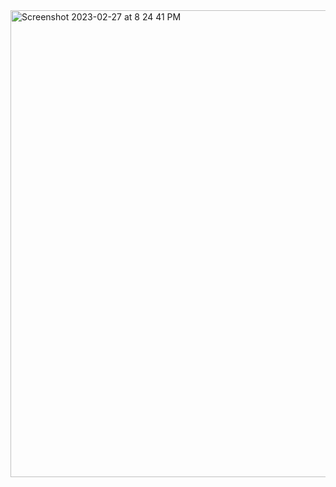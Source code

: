 <img width="747" alt="Screenshot 2023-02-27 at 8 24 41 PM" src="https://user-images.githubusercontent.com/111932301/221737085-1f400292-8aeb-4097-8b85-14fa4e086c6b.png">


